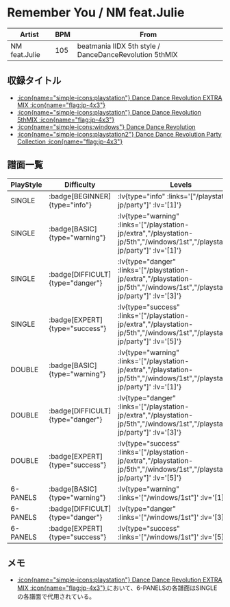# Remember You / NM feat.Julie

|Artist|BPM|From|
|------|---|----|
|NM feat.Julie|105|beatmania IIDX 5th style / DanceDanceRevolution 5thMIX|

## 収録タイトル

- [ :icon{name="simple-icons:playstation"} Dance Dance Revolution EXTRA MIX :icon{name="flag:jp-4x3"} ](/playstation-jp/extra)
- [ :icon{name="simple-icons:playstation"} Dance Dance Revolution 5thMIX :icon{name="flag:jp-4x3"} ](/playstation-jp/5th)
- [ :icon{name="simple-icons:windows"} Dance Dance Revolution](/windows/1st)
- [ :icon{name="simple-icons:playstation2"} Dance Dance Revolution Party Collection :icon{name="flag:jp-4x3"} ](/playstation2-jp/party)

## 譜面一覧

|PlayStyle|Difficulty|Levels|Notes|Movie|
|---------|----------|------|-----|-----|
|SINGLE| :badge[BEGINNER]{type="info"} | :lv{type="info" :links='["/playstation2-jp/party"]' :lv='[1]'} |41/0||
|SINGLE| :badge[BASIC]{type="warning"} | :lv{type="warning" :links='["/playstation-jp/extra","/playstation-jp/5th","/windows/1st","/playstation2-jp/party"]' :lv='[1]'} |41/0||
|SINGLE| :badge[DIFFICULT]{type="danger"} | :lv{type="danger" :links='["/playstation-jp/extra","/playstation-jp/5th","/windows/1st","/playstation2-jp/party"]' :lv='[3]'} |130/0||
|SINGLE| :badge[EXPERT]{type="success"} | :lv{type="success" :links='["/playstation-jp/extra","/playstation-jp/5th","/windows/1st","/playstation2-jp/party"]' :lv='[5]'} |197/0||
|DOUBLE| :badge[BASIC]{type="warning"} | :lv{type="warning" :links='["/playstation-jp/extra","/playstation-jp/5th","/windows/1st","/playstation2-jp/party"]' :lv='[1]'} |47/0||
|DOUBLE| :badge[DIFFICULT]{type="danger"} | :lv{type="danger" :links='["/playstation-jp/extra","/playstation-jp/5th","/windows/1st","/playstation2-jp/party"]' :lv='[3]'} |135/0||
|DOUBLE| :badge[EXPERT]{type="success"} | :lv{type="success" :links='["/playstation-jp/extra","/playstation-jp/5th","/windows/1st","/playstation2-jp/party"]' :lv='[5]'} |198/0||
|6-PANELS| :badge[BASIC]{type="warning"} | :lv{type="warning" :links='["/windows/1st"]' :lv='[1]'} |47/0||
|6-PANELS| :badge[DIFFICULT]{type="danger"} | :lv{type="danger" :links='["/windows/1st"]' :lv='[3]'} |130/0||
|6-PANELS| :badge[EXPERT]{type="success"} | :lv{type="success" :links='["/windows/1st"]' :lv='[5]'} |197/0||

## メモ

- [ :icon{name="simple-icons:playstation"} Dance Dance Revolution EXTRA MIX :icon{name="flag:jp-4x3"} ](/playstation-jp/extra)において、6-PANELSの各譜面はSINGLEの各譜面で代用されている。
